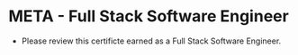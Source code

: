 # META - Full Stack Software Engineer 
- Please review this certificte earned as a Full Stack Software Engineer. 
